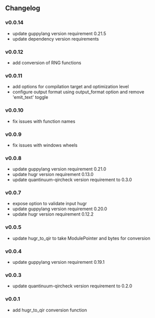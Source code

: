## Changelog

### v0.0.14

- update guppylang version requirement 0.21.5
- update dependency version requirements

### v0.0.12

- add conversion of RNG functions

### v0.0.11

- add options for compilation target and optimization level
- configure output format using output_format option and remove 'emit_text' toggle

### v0.0.10

- fix issues with function names

### v0.0.9

- fix issues with windows wheels

### v0.0.8

- update guppylang version requirement 0.21.0
- update hugr version requirement 0.13.0
- update quantinuum-qircheck version requirement to 0.3.0

### v0.0.7

- expose option to validate input hugr
- update guppylang version requirement 0.20.0
- update hugr version requirement 0.12.2

### v0.0.5

- update hugr_to_qir to take ModulePointer and bytes for conversion

### v0.0.4

- update guppylang version requirement 0.19.1

### v0.0.3

- update quantinuum-qircheck version requirement to 0.2.0

### v0.0.1

- add hugr_to_qir conversion function
